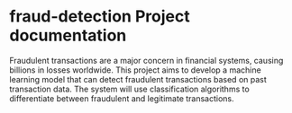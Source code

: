 # fraud-detection Project documentation
Fraudulent transactions are a major concern in financial systems, causing billions in losses worldwide. This project aims to develop a machine learning model that can detect fraudulent transactions based on past transaction data. The system will use classification algorithms to differentiate between fraudulent and legitimate transactions.
